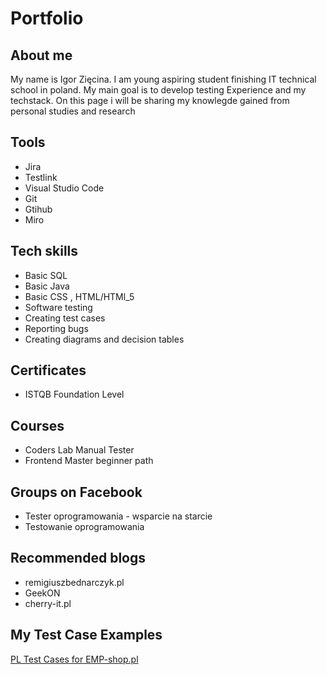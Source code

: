 # Portfolio
 
## About me
 
My name is Igor Zięcina. I am young aspiring student finishing IT technical school in poland. My main goal is to develop testing Experience and my techstack. On this page i will be sharing my knowlegde gained from personal studies and research
 
## Tools 
 
* Jira
* Testlink
* Visual Studio Code 
* Git 
* Gtihub
* Miro  

##  Tech skills

* Basic SQL 
* Basic Java
* Basic CSS , HTML/HTMl_5   
* Software testing 
* Creating test cases 
* Reporting bugs
* Creating diagrams and decision tables

## Certificates
 
* ISTQB Foundation Level
 
## Courses
 
* Coders Lab Manual Tester
* Frontend Master beginner path
 
## Groups on Facebook

* Tester oprogramowania - wsparcie na starcie
* Testowanie oprogramowania

## Recommended blogs

* remigiuszbednarczyk.pl
* GeekON
* cherry-it.pl

## My Test Case Examples

[PL Test Cases for EMP-shop.pl](https://docs.google.com/spreadsheets/d/1Y0_WWLQWVg5yw8lNg-tXP_X4YNA7z6EjRYqUQly4Y8s/edit?usp=sharing)
